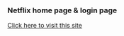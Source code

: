 ### Netflix home page & login page

[Click here to visit this site](https://netflix-clone-sakib.netlify.app)
